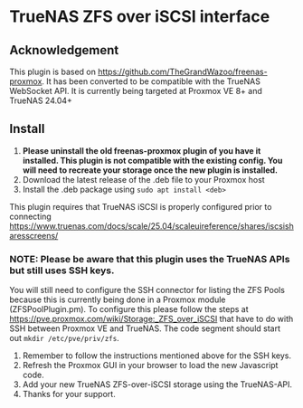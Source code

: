 # TrueNAS ZFS over iSCSI interface

## Acknowledgement
This plugin is based on https://github.com/TheGrandWazoo/freenas-proxmox. It has been converted to be compatible with the TrueNAS WebSocket API. It is currently being targeted at Proxmox VE 8+ and TrueNAS 24.04+

## Install
1. **Please uninstall the old freenas-proxmox plugin of you have it installed. This plugin is not compatible with the existing config. You will need to recreate your storage once the new plugin is installed.**
2. Download the latest release of the .deb file to your Proxmox host
3. Install the .deb package using `sudo apt install <deb>`

This plugin requires that TrueNAS iSCSI is properly configured prior to connecting
https://www.truenas.com/docs/scale/25.04/scaleuireference/shares/iscsisharesscreens/

### NOTE: Please be aware that this plugin uses the TrueNAS APIs but still uses SSH keys.
You will still need to configure the SSH connector for listing the ZFS Pools because this is currently being done in a Proxmox module (ZFSPoolPlugin.pm). To configure this please follow the steps at https://pve.proxmox.com/wiki/Storage:_ZFS_over_iSCSI that have to do with SSH between Proxmox VE and TrueNAS. The code segment should start out `mkdir /etc/pve/priv/zfs`.
1. Remember to follow the instructions mentioned above for the SSH keys.
2. Refresh the Proxmox GUI in your browser to load the new Javascript code.
3. Add your new TrueNAS ZFS-over-iSCSI storage using the TrueNAS-API.
4. Thanks for your support.
